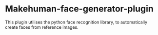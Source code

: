 # Makehuman-face-generator-plugin
This plugin utilises the python face recognition library, to automatically create faces from reference images.
